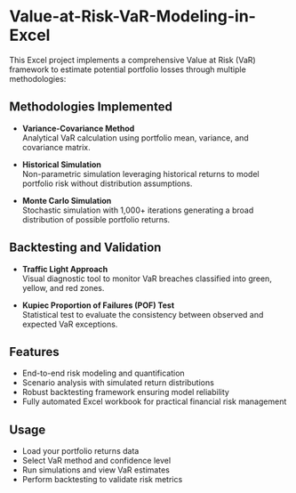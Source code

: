 # Value-at-Risk-VaR-Modeling-in-Excel
This Excel project implements a comprehensive Value at Risk (VaR) framework to estimate potential portfolio losses through multiple methodologies:

## Methodologies Implemented

- **Variance-Covariance Method**  
  Analytical VaR calculation using portfolio mean, variance, and covariance matrix.

- **Historical Simulation**  
  Non-parametric simulation leveraging historical returns to model portfolio risk without distribution assumptions.

- **Monte Carlo Simulation**  
  Stochastic simulation with 1,000+ iterations generating a broad distribution of possible portfolio returns.

## Backtesting and Validation

- **Traffic Light Approach**  
  Visual diagnostic tool to monitor VaR breaches classified into green, yellow, and red zones.

- **Kupiec Proportion of Failures (POF) Test**  
  Statistical test to evaluate the consistency between observed and expected VaR exceptions.

## Features

- End-to-end risk modeling and quantification  
- Scenario analysis with simulated return distributions  
- Robust backtesting framework ensuring model reliability  
- Fully automated Excel workbook for practical financial risk management  

## Usage

- Load your portfolio returns data  
- Select VaR method and confidence level  
- Run simulations and view VaR estimates  
- Perform backtesting to validate risk metrics

